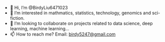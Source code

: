 - 👋 Hi, I’m @BirdyLiu6471023
- 👀 I’m interested in mathmatics, statistics, technology, genomics and sci-fiction.
- 💞️ I’m looking to collaborate on projects related to data science, deep learning, machine learning...
- 📫 How to reach me? Email: birdy5247@gmail.com

<!---
BirdyLiu6471023 is a ✨ special ✨ repository for Birdy. Love U!
More Repos would be released if allowed... Thanks!
--->
